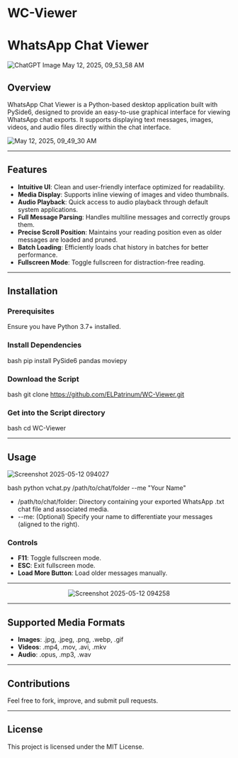 # WC-Viewer
# WhatsApp Chat Viewer
![ChatGPT Image May 12, 2025, 09_53_58 AM](https://github.com/user-attachments/assets/1796ce4c-237e-42c7-9da2-08efc8c4b8ce)

## Overview

WhatsApp Chat Viewer is a Python-based desktop application built with PySide6, designed to provide an easy-to-use graphical interface for viewing WhatsApp chat exports. It supports displaying text messages, images, videos, and audio files directly within the chat interface.

![May 12, 2025, 09_49_30 AM](https://github.com/user-attachments/assets/bf8e7c0a-c716-499f-b789-8b01a24aa554)

---

## Features

* **Intuitive UI**: Clean and user-friendly interface optimized for readability.
* **Media Display**: Supports inline viewing of images and video thumbnails.
* **Audio Playback**: Quick access to audio playback through default system applications.
* **Full Message Parsing**: Handles multiline messages and correctly groups them.
* **Precise Scroll Position**: Maintains your reading position even as older messages are loaded and pruned.
* **Batch Loading**: Efficiently loads chat history in batches for better performance.
* **Fullscreen Mode**: Toggle fullscreen for distraction-free reading.

---

## Installation

### Prerequisites

Ensure you have Python 3.7+ installed.

### Install Dependencies

bash
pip install PySide6 pandas moviepy

### Download the Script

bash
git clone https://github.com/ELPatrinum/WC-Viewer.git

### Get into the Script directory 

bash
cd WC-Viewer


---

## Usage


![Screenshot 2025-05-12 094027](https://github.com/user-attachments/assets/4d462c68-638f-4290-8832-ff7607d03153)




bash
python vchat.py /path/to/chat/folder --me "Your Name"


* /path/to/chat/folder: Directory containing your exported WhatsApp .txt chat file and associated media.
* --me: (Optional) Specify your name to differentiate your messages (aligned to the right).

### Controls

* **F11**: Toggle fullscreen mode.
* **ESC**: Exit fullscreen mode.
* **Load More Button**: Load older messages manually.

---

<p align="center">
  <img src="https://github.com/user-attachments/assets/7e46b9a1-b4e4-4c6a-a50e-68437f97211c" alt="Screenshot 2025-05-12 094258" />
</p>

---


## Supported Media Formats

* **Images**: .jpg, .jpeg, .png, .webp, .gif
* **Videos**: .mp4, .mov, .avi, .mkv
* **Audio**: .opus, .mp3, .wav

---

## Contributions

Feel free to fork, improve, and submit pull requests.

---

## License

This project is licensed under the MIT License.

